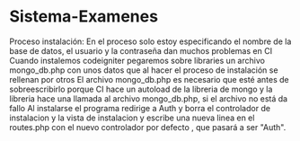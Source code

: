 # Sistema-Examenes
Proceso instalación:
En el proceso solo estoy especificando el nombre de la base de datos, el usuario y la contraseña dan muchos problemas en CI
Cuando instalemos codeigniter pegaremos sobre libraries un archivo mongo_db.php con unos datos que al hacer el proceso de instalación se rellenan por otros
El archivo mongo_db.php es necesario que esté antes de sobreescribirlo porque CI hace un autoload de la libreria de mongo y la libreria hace una llamada al archivo mongo_db.php, si el archivo no está da fallo
Al instalarse el programa redirige a Auth y borra el controlador de instalacion y la vista de instalacion y escribe una nueva linea en el routes.php con el nuevo controlador por defecto , que pasará a ser "Auth".
